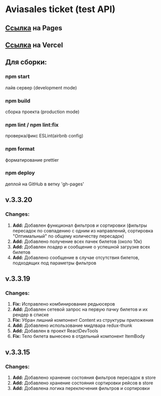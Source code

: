 <h1>Aviasales ticket (test API)</h1>

<h2><a href='https://rosstiks.github.io/Aviasales/'>Ссылка</a> на Pages</h2>
<h2><a href='https://aviasales-rosstiks.vercel.app '>Ссылка</a> на Vercel</h2>

<h2>Для сборки:</h2>
<h3>npm start</h3>
лайв сервер (development mode)
<h3>npm build</h3>
сборка проекта (production mode)
<h3>npm lint / npm lint:fix</h3>
проверка/фикс ESLint(airbnb config)
<h3>npm format</h3>
форматирование prettier
<h3>npm deploy</h3>
деплой на GitHub в ветку 'gh-pages'

<h2>v.3.3.20</h2>
<h3>Changes:</h3>
<ol>
  <li><b>Add:</b> Добавлен функционал фильтров и сортировки (фильтры пересадок по совпадению с одним из направлений, сортировка "Оптимальный" по общему количеству пересадок)</li>
  <li><b>Add:</b> Добавлено получение всех пачек билетов (около 10к)</li>
  <li><b>Add:</b> Добавлен лоадер и сообщение о успешной загрузке всех билетов</li>
  <li><b>Add:</b> Добавлено сообщение в случае отсутствия билетов, подходящих под параметры фильтров</li>
</ol>

<h2>v.3.3.19</h2>
<h3>Changes:</h3>
<ol>
  <li><b>Fix:</b> Исправлено комбинирование редьюсеров</li>
  <li><b>Add:</b> Добавлен сетевой запрос на первую пачку билетов и их рендер в списке</li>
  <li><b>Fix:</b> Убран лишний компонент Content из структуры приложения</li>
  <li><b>Add:</b> Добавлено использование мидлвара redux-thunk</li>
  <li><b>Add:</b> Добавлен в проект ReactDevTools</li>
  <li><b>Fix:</b> Тело билета вынесено в отдельный компонент ItemBody</li>
</ol>

<h2>v.3.3.15</h2>
<h3>Changes:</h3>
<ol>
  <li><b>Add:</b> Добавлено хранение состояния фильтров пересадок в store</li>
  <li><b>Add:</b> Добавлено хранение состояния сортировки рейсов в store</li>
  <li><b>Add:</b> Добавлена логика переключения фильтров и сортировки</li>
</ol>

